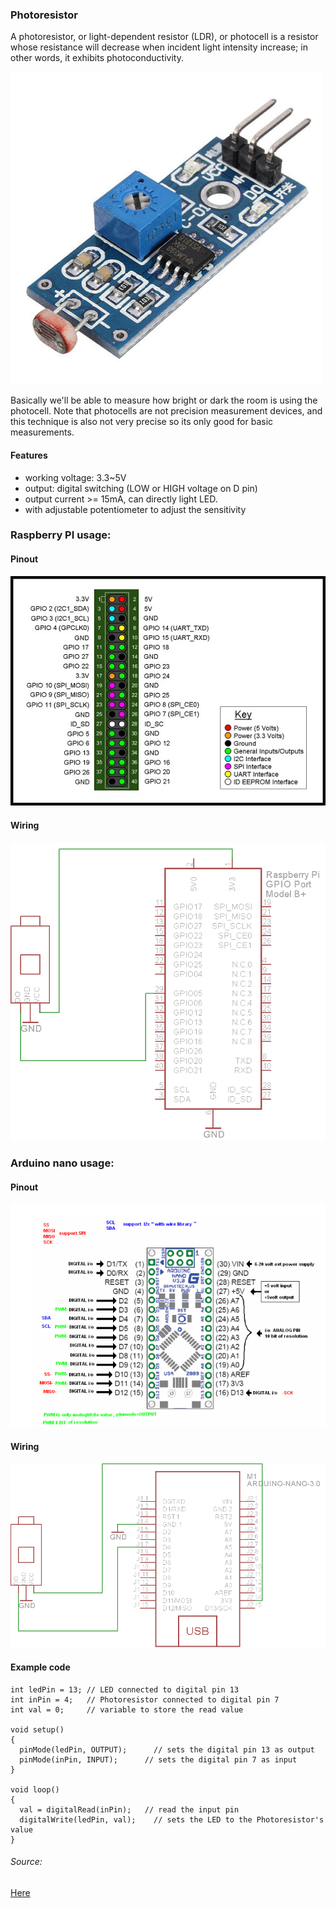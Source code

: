 ### Photoresistor


A photoresistor, or light-dependent resistor (LDR), or photocell is a resistor whose resistance will decrease when incident light intensity increase; in other words, it exhibits photoconductivity.

![alt text](img/photo.jpg)

Basically we'll be able to measure how bright or dark the room is using the photocell. Note that photocells are not precision measurement devices, and this technique is also not very precise so its only good for basic measurements.

#### Features

* working voltage: 3.3~5V
* output: digital switching  (LOW or HIGH voltage on D pin)
* output current >= 15mA, can directly light LED.
* with adjustable potentiometer to adjust the sensitivity

### Raspberry PI usage:

#### Pinout

![alt text](img/pir2.jpg)

#### Wiring

![alt text](img/photo.png)

### Arduino nano usage:

#### Pinout

![alt text](img/arduino_pinout.png)

#### Wiring

![alt text](img/photoardu.png)

#### Example code
```
int ledPin = 13; // LED connected to digital pin 13
int inPin = 4;   // Photoresistor connected to digital pin 7
int val = 0;     // variable to store the read value

void setup()
{
  pinMode(ledPin, OUTPUT);      // sets the digital pin 13 as output
  pinMode(inPin, INPUT);      // sets the digital pin 7 as input
}

void loop()
{
  val = digitalRead(inPin);   // read the input pin
  digitalWrite(ledPin, val);    // sets the LED to the Photoresistor's value
}
```

###### Source:
[Here](http://uugear.com)
